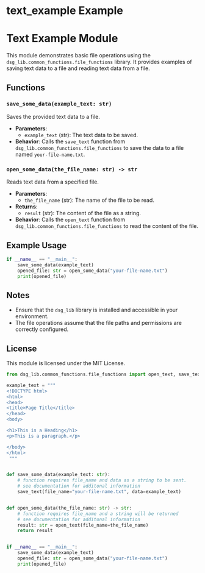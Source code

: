 # text_example Example

# Text Example Module

This module demonstrates basic file operations using the `dsg_lib.common_functions.file_functions` library.
It provides examples of saving text data to a file and reading text data from a file.

## Functions

### `save_some_data(example_text: str)`
Saves the provided text data to a file.
- **Parameters**:
  - `example_text` (str): The text data to be saved.
- **Behavior**:
  Calls the `save_text` function from `dsg_lib.common_functions.file_functions` to save the data to a file named `your-file-name.txt`.

### `open_some_data(the_file_name: str) -> str`
Reads text data from a specified file.
- **Parameters**:
  - `the_file_name` (str): The name of the file to be read.
- **Returns**:
  - `result` (str): The content of the file as a string.
- **Behavior**:
  Calls the `open_text` function from `dsg_lib.common_functions.file_functions` to read the content of the file.

## Example Usage

```python
if __name__ == "__main__":
    save_some_data(example_text)
    opened_file: str = open_some_data("your-file-name.txt")
    print(opened_file)
```

## Notes
- Ensure that the `dsg_lib` library is installed and accessible in your environment.
- The file operations assume that the file paths and permissions are correctly configured.

## License
This module is licensed under the MIT License.

```python
from dsg_lib.common_functions.file_functions import open_text, save_text

example_text = """
<!DOCTYPE html>
<html>
<head>
<title>Page Title</title>
</head>
<body>

<h1>This is a Heading</h1>
<p>This is a paragraph.</p>

</body>
</html>
 """


def save_some_data(example_text: str):
    # function requires file_name and data as a string to be sent.
    # see documentation for additonal information
    save_text(file_name="your-file-name.txt", data=example_text)


def open_some_data(the_file_name: str) -> str:
    # function requires file_name and a string will be returned
    # see documentation for additonal information
    result: str = open_text(file_name=the_file_name)
    return result


if __name__ == "__main__":
    save_some_data(example_text)
    opened_file: str = open_some_data("your-file-name.txt")
    print(opened_file)
```
